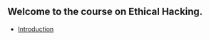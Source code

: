
## Welcome to the course on Ethical Hacking.

-  [Introduction](https://github.com/JanjuaArsh/CyberSecurity/edit/main/Introduction.md)
